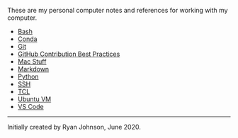 These are my personal computer notes and references for working with my computer.

* [Bash](https://github.com/ryancj14/LinkToTheNow/wiki/Bash)
* [Conda](https://github.com/ryancj14/LinkToTheNow/wiki/Conda)
* [Git](https://github.com/ryancj14/LinkToTheNow/wiki/Git)
* [GitHub Contribution Best Practices](https://github.com/ryancj14/LinkToTheNow/wiki/GitHub)
* [Mac Stuff](https://github.com/ryancj14/LinkToTheNow/wiki/Mac_Stuff)
* [Markdown](https://github.com/ryancj14/LinkToTheNow/wiki/Markdown)
* [Python](https://github.com/ryancj14/LinkToTheNow/wiki/Python)
* [SSH](https://github.com/ryancj14/LinkToTheNow/wiki/SSH)
* [TCL](https://github.com/ryancj14/LinkToTheNow/wiki/TCL)
* [Ubuntu VM](https://github.com/ryancj14/LinkToTheNow/wiki/UbuntuVM)
* [VS Code](https://github.com/ryancj14/LinkToTheNow/wiki/VS_Code)

----------------------------------
Initially created by Ryan Johnson, June 2020.